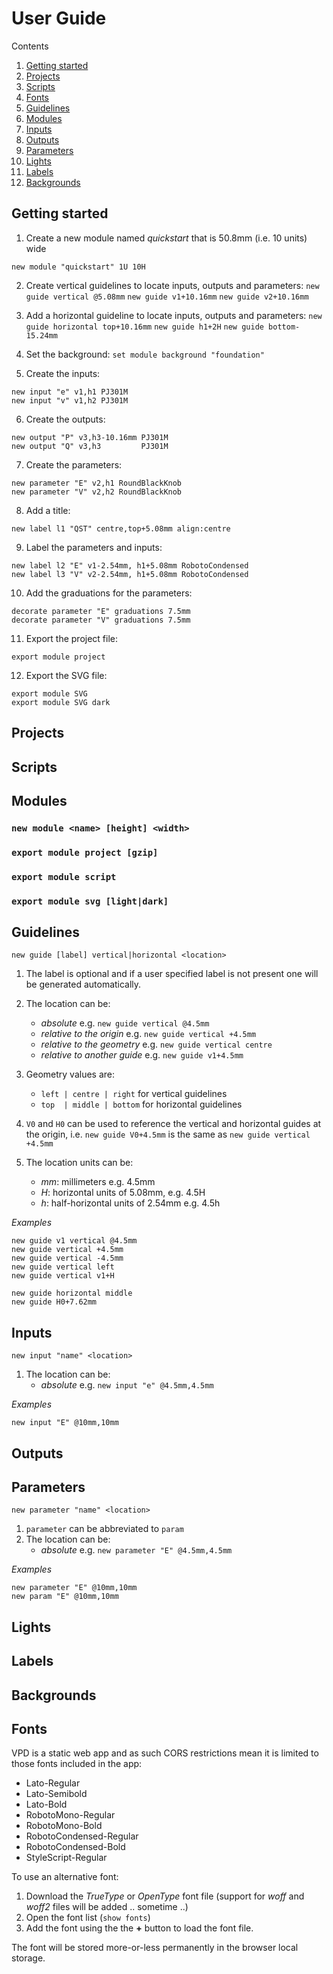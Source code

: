 # User Guide

Contents

1. [Getting started](#getting-started)
2. [Projects](#projects)
3. [Scripts](#scripts)
4. [Fonts](#fonts)
5. [Guidelines](#guidelines)
6. [Modules](#modules)
7. [Inputs](#inputs)
8. [Outputs](#outputs)
9. [Parameters](#parameters)
10. [Lights](#lights)
11. [Labels](#labels)
12. [Backgrounds](#backgrounds)

## Getting started

1. Create a new module named _quickstart_ that is 50.8mm (i.e. 10 units) wide
```
new module "quickstart" 1U 10H
```

2. Create vertical guidelines to locate inputs, outputs and parameters:
```new guide vertical @5.08mm```
```new guide v1+10.16mm```
```new guide v2+10.16mm```

3. Add a horizontal guideline to locate inputs, outputs and parameters:
```new guide horizontal top+10.16mm```
```new guide h1+2H```
```new guide bottom-15.24mm```


4. Set the background:
```set module background "foundation"```

5. Create the inputs:
```
new input "e" v1,h1 PJ301M
new input "v" v1,h2 PJ301M
```

6. Create the outputs:
```
new output "P" v3,h3-10.16mm PJ301M
new output "Q" v3,h3         PJ301M
```

7. Create the parameters:
```
new parameter "E" v2,h1 RoundBlackKnob
new parameter "V" v2,h2 RoundBlackKnob
```

8. Add a title:
```
new label l1 "QST" centre,top+5.08mm align:centre
```

9. Label the parameters and inputs:
```
new label l2 "E" v1-2.54mm, h1+5.08mm RobotoCondensed
new label l3 "V" v2-2.54mm, h1+5.08mm RobotoCondensed
```

10. Add the graduations for the parameters:
```
decorate parameter "E" graduations 7.5mm
decorate parameter "V" graduations 7.5mm
```

11. Export the project file:
```
export module project
```

12. Export the SVG file:
```
export module SVG 
export module SVG dark
```

## Projects

## Scripts

## Modules

### `new module <name> [height] <width>`

### `export module project [gzip]`

### `export module script`

### `export module svg [light|dark]`

## Guidelines

`new guide [label] vertical|horizontal <location>`

1. The label is optional and if a user specified label is not present one will be generated automatically.

2. The location can be:
   - _absolute_ e.g. `new guide vertical @4.5mm`
   - _relative to the origin_ e.g. `new guide vertical +4.5mm`
   - _relative to the geometry_ e.g. `new guide vertical centre`
   - _relative to another guide_ e.g. `new guide v1+4.5mm`

3. Geometry values are:
   - `left | centre | right` for vertical guidelines
   - `top  | middle | bottom` for horizontal guidelines

4. `V0` and `H0` can be used to reference the vertical and horizontal guides at the origin, i.e.
   `new guide V0+4.5mm` is the same as `new guide vertical +4.5mm`

5. The location units can be:
   - _mm_: millimeters e.g. 4.5mm
   - _H_: horizontal units of 5.08mm, e.g. 4.5H
   - _h_: half-horizontal units of 2.54mm e.g. 4.5h

_Examples_

```
new guide v1 vertical @4.5mm
new guide vertical +4.5mm
new guide vertical -4.5mm
new guide vertical left
new guide vertical v1+H

new guide horizontal middle
new guide H0+7.62mm
```   

## Inputs

`new input "name" <location>`

1. The location can be:
   - _absolute_ e.g. `new input "e" @4.5mm,4.5mm`

_Examples_
```
new input "E" @10mm,10mm
```

## Outputs

## Parameters

`new parameter "name" <location>`

1. `parameter` can be abbreviated to `param`
2. The location can be:
   - _absolute_ e.g. `new parameter "E" @4.5mm,4.5mm`

_Examples_
```
new parameter "E" @10mm,10mm
new param "E" @10mm,10mm
```

## Lights

## Labels

## Backgrounds

## Fonts

VPD is a static web app and as such CORS restrictions mean it is limited to those fonts included in the app:

- Lato-Regular
- Lato-Semibold
- Lato-Bold
- RobotoMono-Regular
- RobotoMono-Bold
- RobotoCondensed-Regular
- RobotoCondensed-Bold
- StyleScript-Regular

To use an alternative font:

1. Download the _TrueType_ or _OpenType_ font file (support for _woff_ and _woff2_ files will be added .. sometime ..)
2. Open the font list (`show fonts`)
3. Add the font using the the **+** button to load the font file.

The font will be stored more-or-less permanently in the browser local storage.

